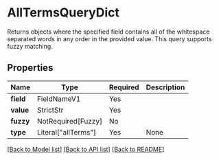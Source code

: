 # AllTermsQueryDict

Returns objects where the specified field contains all of the whitespace separated words in any
order in the provided value. This query supports fuzzy matching.


## Properties
| Name | Type | Required | Description |
| ------------ | ------------- | ------------- | ------------- |
**field** | FieldNameV1 | Yes |  |
**value** | StrictStr | Yes |  |
**fuzzy** | NotRequired[Fuzzy] | No |  |
**type** | Literal["allTerms"] | Yes | None |


[[Back to Model list]](../../README.md#models-v1-link) [[Back to API list]](../../README.md#documentation-for-api-endpoints) [[Back to README]](../../README.md)
